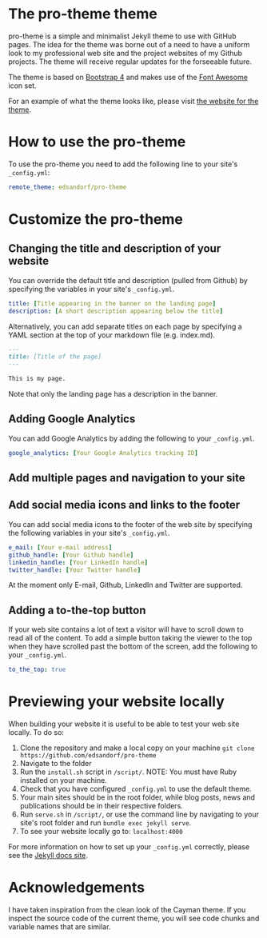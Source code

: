 # The pro-theme theme

pro-theme is a simple and minimalist Jekyll theme to use with GitHub pages. The idea for the theme was borne out of a need to have a uniform look to my professional web site and the project websites of my Github projects. The theme will receive regular updates for the forseeable future. 

The theme is based on [Bootstrap 4](https://getbootstrap.com/) and makes use of the [Font Awesome](https://fontawesome.com/) icon set.

For an example of what the theme looks like, please visit [the website for the theme](https://pro-theme.edsandorf.me). 

# How to use the pro-theme

To use the pro-theme you need to add the following line to your site's `_config.yml`:

```yaml
remote_theme: edsandorf/pro-theme
```

# Customize the pro-theme

##  Changing the title and description of your website
You can override the default title and description (pulled from Github) by specifying the variables in your site's `_config.yml`. 

```yaml
title: [Title appearing in the banner on the landing page]
description: [A short description appearing below the title]
```

Alternatively, you can add separate titles on each page by specifying a YAML section at the top of your markdown file (e.g. index.md).

```markdown
---
title: [Title of the page]
---

This is my page.
```

Note that only the landing page has a description in the banner.

## Adding Google Analytics

You can add Google Analytics by adding the following to your `_config.yml`.

```yaml
google_analytics: [Your Google Analytics tracking ID]
```

##  Add multiple pages and navigation to your site

## Add social media icons and links to the footer
You can add social media icons to the footer of the web site by specifying the following variables in your site's `_config.yml`. 

```yaml
e_mail: [Your e-mail address]
github_handle: [Your Github handle]
linkedin_handle: [Your LinkedIn handle]
twitter_handle: [Your Twitter handle]
```

At the moment only E-mail, Github, LinkedIn and Twitter are supported.

##  Adding a to-the-top button
If your web site contains a lot of text a visitor will have to scroll down to read all of the content. To add a simple button taking the viewer to the top when they have scrolled past the bottom of the screen, add the following to your `_config.yml`. 

```yaml
to_the_top: true
```

# Previewing your website locally

When building your website it is useful to be able to test your web site locally. To do so:

1. Clone the repository and make a local copy on your machine `git clone https://github.com/edsandorf/pro-theme`
2. Navigate to the folder
3. Run the `install.sh` script in `/script/`. NOTE: You must have Ruby installed on your machine.
4. Check that you have configured `_config.yml` to use the default theme.
5. Your main sites should be in the root folder, while blog posts, news and publications should be in their respective folders.
6. Run `serve.sh` in `/script/`, or use the command line by navigating to your site's root folder and run `bundle exec jekyll serve`.
7. To see your website locally go to: `localhost:4000`

For more information on how to set up your `_config.yml` correctly, please see the [Jekyll docs site](https://jekyllrb.com/docs/).


# Acknowledgements
I have taken inspiration from the clean look of the Cayman theme. If you inspect the source code of the current theme, you will see code chunks and variable names that are similar. 